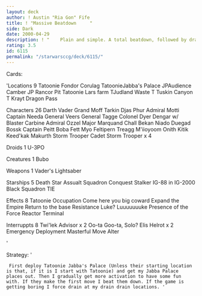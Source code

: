 ```yaml
---
layout: deck
author: ! Austin "Ria Gon" Fife
title: ! "Massive Beatdown     "
side: Dark
date: 2000-04-29
description: ! "    Plain and simple. A total beatdown, followed by drains."
rating: 3.5
id: 6115
permalink: "/starwarsccg/deck/6115/"
---
```

Cards: 

'Locations 9
Tatoonie
Fondor
Corulag
TatoonieJabba's Palace
JPAudience Camber
JP Rancor Pit
Tatoonie Lars farm
TJudland Waste
T Tuskin Canyon
T Krayt Dragon Pass

Characters 26
Darth Vader
Grand Moff Tarkin
Djas Phur
Admiral Motti
Captain Needa
General Veers
General Tagge
Colonel Dyer
Dengar w/ Blaster Carbine
Admiral Ozzel
Major Marquand
Chall Bekan
Niado Duegad
Bossk
Captain Peitt
Boba Fett
Myo
Feltipern Treagg
M'iioyoom Onith
Kitik Keed'kak
Makurth
Storm Trooper Cadet
Storm Trooper x 4

Droids 1
U-3PO

Creatures 1
Bubo

Weapons 1
Vader's Lightsaber

Starships 5
Death Star Assualt Squadron
Conquest
Stalker
IG-88 in IG-2000
Black Squadron TIE

Effects 8
Tatoonie Occupation
Come here you big coward
Expand the Empire
Return to the base
Resistance
Luke? Luuuuuuuke
Presence of the Force
Reactor Terminal

Interruppts 8
Twi'lek Advisor x 2
Oo-ta Goo-ta, Solo?
Elis Helrot x 2
Emergency Deployment
Masterful Move
Alter

'

Strategy: '

	 First deploy Tatoonie Jabba's Palace (Unless their starting location is that, if it is I start with Tatoonie) and get my Jabba Palace places out. Then I gradually get more activation to have some fun with. If they make the first move I beat them down. If the game is getting boring I force drain at my drain drain locations. '
